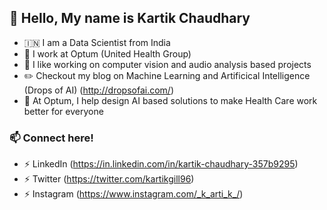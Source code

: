 ## :wave: Hello, My name is Kartik Chaudhary

- :india: I am a Data Scientist from India 
- 🔷 I work at Optum (United Health Group)
- 🔭 I like working on computer vision and audio analysis based projects
- ✏️ Checkout my blog on Machine Learning and Artificical Intelligence (Drops of AI) (http://dropsofai.com/)
- 🐳 At Optum, I help design AI based solutions to make Health Care work better for everyone

### 📫 Connect here!
- ⚡ LinkedIn (https://in.linkedin.com/in/kartik-chaudhary-357b9295)
- ⚡ Twitter (https://twitter.com/kartikgill96)
- ⚡ Instagram (https://www.instagram.com/_k_arti_k_/)

<!--
Here are some ideas to get you started:

- 🔭 I’m currently working on ...
- 🌱 I’m currently learning ...
- 👯 I’m looking to collaborate on ...
- 🤔 I’m looking for help with ...
- 💬 Ask me about ...
- 📫 How to reach me: ...
- 😄 Pronouns: ...
- ⚡ Fun fact: ...
-->
